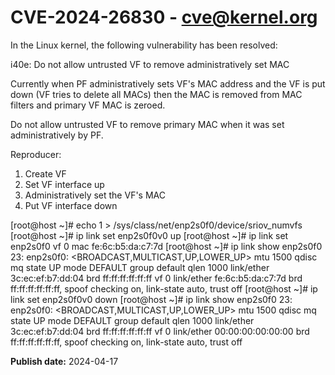 # CVE-2024-26830 - cve@kernel.org

In the Linux kernel, the following vulnerability has been resolved:

i40e: Do not allow untrusted VF to remove administratively set MAC

Currently when PF administratively sets VF's MAC address and the VF
is put down (VF tries to delete all MACs) then the MAC is removed
from MAC filters and primary VF MAC is zeroed.

Do not allow untrusted VF to remove primary MAC when it was set
administratively by PF.

Reproducer:
1) Create VF
2) Set VF interface up
3) Administratively set the VF's MAC
4) Put VF interface down

[root@host ~]# echo 1 > /sys/class/net/enp2s0f0/device/sriov_numvfs
[root@host ~]# ip link set enp2s0f0v0 up
[root@host ~]# ip link set enp2s0f0 vf 0 mac fe:6c:b5:da:c7:7d
[root@host ~]# ip link show enp2s0f0
23: enp2s0f0: <BROADCAST,MULTICAST,UP,LOWER_UP> mtu 1500 qdisc mq state UP mode DEFAULT group default qlen 1000
    link/ether 3c:ec:ef:b7:dd:04 brd ff:ff:ff:ff:ff:ff
    vf 0     link/ether fe:6c:b5:da:c7:7d brd ff:ff:ff:ff:ff:ff, spoof checking on, link-state auto, trust off
[root@host ~]# ip link set enp2s0f0v0 down
[root@host ~]# ip link show enp2s0f0
23: enp2s0f0: <BROADCAST,MULTICAST,UP,LOWER_UP> mtu 1500 qdisc mq state UP mode DEFAULT group default qlen 1000
    link/ether 3c:ec:ef:b7:dd:04 brd ff:ff:ff:ff:ff:ff
    vf 0     link/ether 00:00:00:00:00:00 brd ff:ff:ff:ff:ff:ff, spoof checking on, link-state auto, trust off

**Publish date:** 2024-04-17
